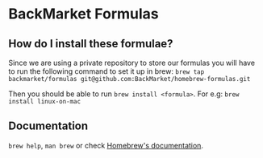 # BackMarket Formulas

## How do I install these formulae?

Since we are using a private repository to store our formulas you will have
to run the following command to set it up in brew:
`brew tap backmarket/formulas git@github.com:BackMarket/homebrew-formulas.git`

Then you should be able to run `brew install <formula>`. For e.g: `brew install linux-on-mac`

## Documentation

`brew help`, `man brew` or check [Homebrew's documentation](https://docs.brew.sh).
